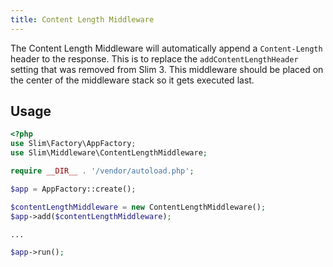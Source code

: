 ```yaml
---
title: Content Length Middleware
---
```


The Content Length Middleware will automatically append a `Content-Length` header to the response. This is to replace the `addContentLengthHeader` setting that was removed from Slim 3. This middleware should be placed on the center of the middleware stack so it gets executed last.

## Usage
```php
<?php
use Slim\Factory\AppFactory;
use Slim\Middleware\ContentLengthMiddleware;

require __DIR__ . '/vendor/autoload.php';

$app = AppFactory::create();

$contentLengthMiddleware = new ContentLengthMiddleware();
$app->add($contentLengthMiddleware);

...

$app->run();
```
